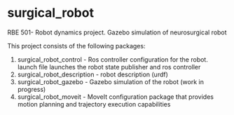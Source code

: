 # surgical_robot
RBE 501- Robot dynamics project. Gazebo simulation of neurosurgical robot

This project consists of the following packages:
1. surgical_robot_control - Ros controller configuration for the robot. launch file launches the robot state publisher and ros controller
2. surgical_robot_description - robot description (urdf) 
3. surgical_robot_gazebo - Gazebo simulation of the robot (work in progress)
4. surgical_robot_moveit - MoveIt configuration package that provides motion planning and trajectory execution capabilities
